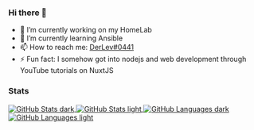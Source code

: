 ### Hi there 👋

- 🔭 I’m currently working on my HomeLab
- 🌱 I’m currently learning Ansible
- 📫 How to reach me: [DerLev#0441](https://discord.com/users/377103974081495042)
- ⚡ Fun fact: I somehow got into nodejs and web development through YouTube tutorials on NuxtJS

### Stats

<div>

  <a href="https://github.com/anuraghazra/github-readme-stats#gh-dark-mode-only">
    <img align="center" alt="GitHub Stats dark" src="https://github-readme-stats.vercel.app/api?username=DerLev&hide=contribs,issues&count_private=true&show_icons=true&theme=github_dark&hide_border=true&border_radius=0" />
  </a>
  <a href="https://github.com/anuraghazra/github-readme-stats#gh-light-mode-only">
    <img align="center" alt="GitHub Stats light" src="https://github-readme-stats.vercel.app/api?username=DerLev&hide=contribs,issues&count_private=true&show_icons=true&&hide_border=true&border_radius=0" />
  </a>

  <a href="https://github.com/anuraghazra/github-readme-stats#gh-dark-mode-only">
    <img align="center" alt="GitHub Languages dark" src="https://github-readme-stats.vercel.app/api/top-langs/?username=DerLev&hide=html,dart&layout=compact&theme=github_dark&hide_border=true&border_radius=0" />
  </a>
  <a href="https://github.com/anuraghazra/github-readme-stats#gh-light-mode-only">
    <img align="center" alt="GitHub Languages light" src="https://github-readme-stats.vercel.app/api/top-langs/?username=DerLev&hide=html,dart&layout=compact&hide_border=true&border_radius=0" />
  </a>

</div>
  
<!--
**DerLev/derlev** is a ✨ _special_ ✨ repository because its `README.md` (this file) appears on your GitHub profile.

Here are some ideas to get you started:

- 🔭 I’m currently working on ...
- 🌱 I’m currently learning ...
- 👯 I’m looking to collaborate on ...
- 🤔 I’m looking for help with ...
- 💬 Ask me about ...
- 📫 How to reach me: ...
- 😄 Pronouns: ...
- ⚡ Fun fact: ...
-->
